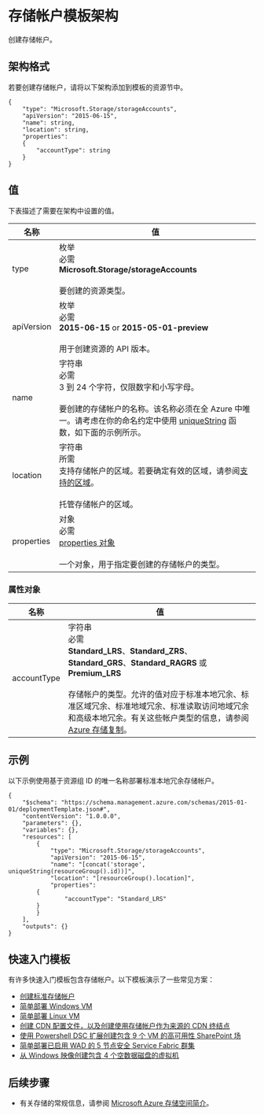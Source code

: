 <properties
   pageTitle="用于存储的资源管理器模板 | Azure"
   description="介绍用于通过模板部署存储帐户的资源管理器架构。"
   services="azure-resource-manager,storage"
   documentationCenter="na"
   authors="tfitzmac"
   manager="wpickett"
   editor=""/>

<tags
   ms.service="azure-resource-manager"
   ms.date="04/05/2016"
   wacn.date="05/05/2016"/>

# 存储帐户模板架构

创建存储帐户。

## 架构格式

若要创建存储帐户，请将以下架构添加到模板的资源节中。

    {
        "type": "Microsoft.Storage/storageAccounts",
        "apiVersion": "2015-06-15",
        "name": string,
        "location": string,
        "properties": 
        {
        	"accountType": string
        }
    }

## 值

下表描述了需要在架构中设置的值。

| 名称 | 值 |
| ---- | ---- |
| type | 枚举<br />必需<br />**Microsoft.Storage/storageAccounts**<br /><br />要创建的资源类型。 |
| apiVersion | 枚举<br />必需<br />**2015-06-15** or **2015-05-01-preview**<br /><br />用于创建资源的 API 版本。 | 
| name | 字符串<br />必需<br />3 到 24 个字符，仅限数字和小写字母。<br /><br />要创建的存储帐户的名称。该名称必须在全 Azure 中唯一。请考虑在你的命名约定中使用 [uniqueString](/documentation/articles/resource-group-template-functions#uniquestring) 函数，如下面的示例所示。 |
| location | 字符串<br />所需<br />支持存储帐户的区域。若要确定有效的区域，请参阅[支持的区域](/documentation/articles/resource-manager-supported-services#supported-regions)。<br /><br />托管存储帐户的区域。 |
| properties | 对象<br />必需<br />[properties 对象](#properties)<br /><br />一个对象，用于指定要创建的存储帐户的类型。 |

<a id="properties"></a>
### 属性对象

| 名称 | 值 |
| ---- | ---- | 
| accountType | 字符串<br />必需<br />**Standard\_LRS**、**Standard\_ZRS**、**Standard\_GRS**、**Standard\_RAGRS** 或 **Premium\_LRS**<br /><br />存储帐户的类型。允许的值对应于标准本地冗余、标准区域冗余、标准地域冗余、标准读取访问地域冗余和高级本地冗余。有关这些帐户类型的信息，请参阅 [Azure 存储复制](/documentation/articles/storage-redundancy)。 |

	
## 示例

以下示例使用基于资源组 ID 的唯一名称部署标准本地冗余存储帐户。

    {
        "$schema": "https://schema.management.azure.com/schemas/2015-01-01/deploymentTemplate.json#",
        "contentVersion": "1.0.0.0",
        "parameters": {},
        "variables": {},
        "resources": [
            {
                "type": "Microsoft.Storage/storageAccounts",
                "apiVersion": "2015-06-15",
                "name": "[concat('storage', uniqueString(resourceGroup().id))]",
                "location": "[resourceGroup().location]",
                "properties": 
        	{
                    "accountType": "Standard_LRS"
        	}
            }
        ],
        "outputs": {}
    }

## 快速入门模板

有许多快速入门模板包含存储帐户。以下模板演示了一些常见方案：

- [创建标准存储帐户](https://github.com/Azure/azure-quickstart-templates/tree/master/101-storage-account-create)
- [简单部署 Windows VM](https://github.com/Azure/azure-quickstart-templates/tree/master/101-vm-simple-linux)
- [简单部署 Linux VM](https://github.com/Azure/azure-quickstart-templates/tree/master/101-vm-simple-linux)
- [创建 CDN 配置文件，以及创建使用存储帐户作为来源的 CDN 终结点](https://github.com/Azure/azure-quickstart-templates/tree/master/201-cdn-with-storage-account)
- [使用 Powershell DSC 扩展创建包含 9 个 VM 的高可用性 SharePoint 场](https://github.com/Azure/azure-quickstart-templates/tree/master/sharepoint-server-farm-ha)
- [简单部署已启用 WAD 的 5 节点安全 Service Fabric 群集](https://github.com/Azure/azure-quickstart-templates/tree/master/service-fabric-secure-cluster-5-node-1-nodetype-wad)
- [从 Windows 映像创建包含 4 个空数据磁盘的虚拟机](https://github.com/Azure/azure-quickstart-templates/tree/master/101-vm-multiple-data-disk)


## 后续步骤

- 有关存储的常规信息，请参阅 [Microsoft Azure 存储空间简介](/documentation/articles/storage-introduction)。

<!---HONumber=Mooncake_0425_2016-->